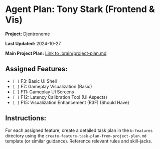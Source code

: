 # Agent Plan: Tony Stark (Frontend & Vis)

**Project:** Djentronome

**Last Updated:** 2024-10-27

**Main Project Plan:** [Link to .brain/project-plan.md](../../project-plan.md)

## Assigned Features:

*   `[ ]` F3: Basic UI Shell
*   `[ ]` F7: Gameplay Visualization (Basic)
*   `[ ]` F11: Gameplay UI Screens
*   `[ ]` F12: Latency Calibration Tool (UI Aspects)
*   `[ ]` F15: Visualization Enhancement (R3F) (Should Have)

## Instructions:

For each assigned feature, create a detailed task plan in the `b-features` directory using the `create-feature-task-plan-from-project-plan.md` template (or similar guidance). Reference relevant rules and skill-jacks. 
